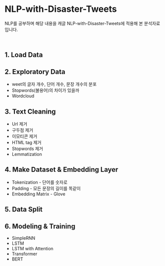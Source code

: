 # NLP-with-Disaster-Tweets
NLP를 공부하며 해당 내용을 캐글 NLP-with-Disaster-Tweets에 적용해 본 분석자료입니다. 

<br>

## 1. Load Data

## 2. Exploratory Data
   - weet의 글자 개수, 단어 개수, 문장 개수의 분포 
   - Stopwords(불용어)의 차이가 있을까  
   - Wordcloud

## 3. Text Cleaning
   - Url 제거 
   - 구두점 제거  
   - 이모티콘 제거  
   - HTML tag 제거 
   - Stopwords 제거 
   - Lemmatization

## 4. Make Dataset & Embedding Layer
   - Tokenization - 단어를 숫자로
   - Padding - 모든 문장의 길이를 똑같이
   - Embedding Matrix - Glove

## 5. Data Split

## 6. Modeling & Training
   - SimpleRNN  
   - LSTM  
   - LSTM with Attention 
   - Transformer 
   - BERT
